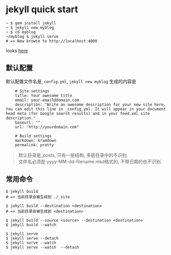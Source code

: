 # jekyll quick start

	~ $ gem install jekyll
	~ $ jekyll new myblog
	~ $ cd myblog
	~/myblog $ jekyll serve
	# => Now browse to http://localhost:4000
looks [here][1]

## 默认配置
默认配置文件名是`_config.yml`, `jekyll new myblog` 生成的内容是
```
	# Site settings
	title: Your awesome title
	email: your-email@domain.com
	description: "Write an awesome description for your new site here. You can edit this line in _config.yml. It will appear in your document head meta (for Google search results) and in your feed.xml site description."
	baseurl: ""
	url: "http://yourdomain.com"

	# Build settings
	markdown: kramdown
	permalink: pretty
```
>默认目录是_posts, 只有一层结构, 多层目录中的不识别.  
>文件名必须是 yyyy-MM-dd-filename.mkd格式的, 不带日期的也不识别.  

## 常用命令

	$ jekyll build
	# => 当前目录会被生成到 ./_site

	$ jekyll build --destination <destination>
	# => 当前目录会被生成到 <destination>

	$ jekyll build --source <source> --destination <destination>
	$ jekyll build --watch

	$ jekyll serve
	$ jekyll serve --detach
	$ jekyll serve --watch
	$ jekyll serve --watch  --detach

[1]: http://jekyllrb.com/docs/quickstart/
